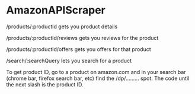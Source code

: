 # AmazonAPIScraper

/products/:productId gets you product details

/products/:productId/reviews gets you reviews for the product

/products/:productId/offers gets you offers for that product

/search/:searchQuery lets you search for a product

To get product ID, go to a product on amazon.com and in your search bar (chrome bar, firefox search bar, etc) find the /dp/......... spot. The code until the next slash is the product ID.

